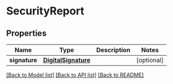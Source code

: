 # SecurityReport

## Properties
Name | Type | Description | Notes
------------ | ------------- | ------------- | -------------
**signature** | [**DigitalSignature**](DigitalSignature.md) |  | [optional] 

[[Back to Model list]](../README.md#documentation-for-models) [[Back to API list]](../README.md#documentation-for-api-endpoints) [[Back to README]](../README.md)

